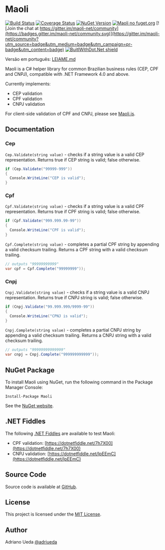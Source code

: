# Maoli

[![Build Status](https://travis-ci.org/aueda/maoli.svg?branch=master)](https://travis-ci.org/aueda/maoli/)
[![Coverage Status](https://coveralls.io/repos/github/aueda/maoli/badge.svg)](https://coveralls.io/github/aueda/maoli)
[![NuGet Version](https://img.shields.io/nuget/v/Maoli.svg)](https://www.nuget.org/packages/Maoli/)
[![Maoli no fuget.org](https://www.fuget.org/packages/Maoli/badge.svg)](https://www.fuget.org/packages/Maoli)
[![Join the chat at https://gitter.im/maoli-net/community](https://badges.gitter.im/maoli-net/community.svg)](https://gitter.im/maoli-net/community?utm_source=badge&utm_medium=badge&utm_campaign=pr-badge&utm_content=badge)
[![BuitlWithDot.Net shield](https://builtwithdot.net/project/143/maoli/badge)](https://builtwithdot.net/project/143/maoli)

Versão em português: [LEIAME.md](https://github.com/aueda/maoli/blob/master/LEIAME.md)

Maoli is a C# helper library for common Brazilian business rules (CEP, CPF and CNPJ),
compatible with .NET Framework 4.0 and above.

Currently implements:

*   CEP validation
*  CPF validation
*  CNPJ validation

For client-side validation of CPF and CNPJ, please see [Maoli.js](https://github.com/aueda/maoli.js/).

## Documentation

### Cep

``Cep.Validate(string value)`` - checks if a string value is a valid CEP representation. Returns true if CEP string is valid; false otherwise.

```c#
if (Cep.Validate("99999-999"))
{
  Console.WriteLine("CEP is valid");
}
```

### Cpf

``Cpf.Validate(string value)`` - checks if a string value is a valid CPF representation. Returns true if CPF string is valid; false otherwise.

```c#
if (Cpf.Validate("999.999.99-99"))
{
  Console.WriteLine("CPF is valid");
}
```

``Cpf.Complete(string value)`` - completes a partial CPF string by appending a valid checksum trailing.
Returns a CPF string with a valid checksum trailing.

```c#
// outputs "99999999999"
var cpf = Cpf.Complete("99999999"));
```

### Cnpj

``Cnpj.Validate(string value)`` - checks if a string value is a valid CNPJ representation. Returns true if CNPJ string is valid; false otherwise.

```c#
if (Cnpj.Validate("99.999.999/9999-99"))
{
  Console.WriteLine("CPNJ is valid");
}
```
``Cnpj.Complete(string value)`` - completes a partial CNPJ string by appending a valid checksum trailing.
Returns a CNPJ string with a valid checksum trailing.

```c#
// outputs "99999999999999"
var cnpj = Cnpj.Complete("999999999999"));
```

## NuGet Package

To install Maoli using NuGet, run the following command in the Package Manager Console:

```
Install-Package Maoli
```

See the [NuGet website](https://www.nuget.org/packages/Maoli/).

## .NET Fiddles

The following [.NET Fiddles](https://dotnetfiddle.net) are available to test Maoli: 

* CPF validation: [https://dotnetfiddle.net/7h7X00](https://dotnetfiddle.net/7h7X00)
* CNPJ validation: [https://dotnetfiddle.net/IpEEmC](https://dotnetfiddle.net/IpEEmC)

## Source Code

Source code is available at [GitHub](https://github.com/aueda/maoli/).

## License

This project is licensed under the [MIT License](http://opensource.org/licenses/MIT).

## Author

Adriano Ueda [@adriueda](https://twitter.com/adriueda)
